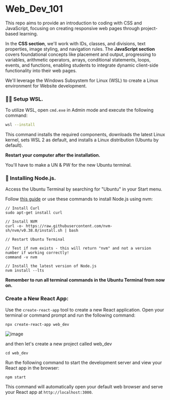 # Web_Dev_101

This repo aims to provide an introduction to coding with CSS and JavaScript, focusing on creating responsive web pages through project-based learning.

In the **CSS section**, we'll work with IDs, classes, and divisions, text properties, image styling, and navigation rules. 
The **JavaScript section** covers foundational concepts like placement and output, progressing to variables, arithmetic operators, arrays, conditional statements, loops, events, and functions, enabling students to integrate dynamic client-side functionality into their web pages.

We'll leverage the Windows Subsystem for Linux (WSL) to create a Linux environment for Website development.

### 👩‍💻 Setup WSL.

To utilize WSL, open `cmd.exe` in Admin mode and execute the following command:

```bash
wsl --install
```

This command installs the required components, downloads the latest Linux kernel, sets WSL 2 as default, and installs a Linux distribution (Ubuntu by default). 

**Restart your computer after the installation.**

You'll have to make a UN & PW for the new Ubuntu terminal.

### 📀 Installing Node.js.
Access the Ubuntu Terminal by searching for "Ubuntu" in your Start menu. 

Follow [this guide](https://learn.microsoft.com/en-us/windows/dev-environment/javascript/nodejs-on-wsl) or use these commands to install Node.js using nvm:

```
// Install Curl
sudo apt-get install curl

// Install NVM
curl -o- https://raw.githubusercontent.com/nvm-sh/nvm/v0.38.0/install.sh | bash

// Restart Ubuntu Terminal

// Test if nvm exists - this will return "nvm" and not a version number if working correctly!
command -v nvm

// Install the latest version of Node.js
nvm install --lts
```

**Remember to run all terminal commands in the Ubuntu Terminal from now on.**

### Create a New React App:

Use the `create-react-app` tool to create a new React application. Open your terminal or command prompt and run the following command:

```
npx create-react-app web_dev
```

![image](https://github.com/jvick1/Web_Dev_101/assets/32043066/fd6b566b-c5e6-4ae2-9ad8-c303f66a41e7)

and then let's create a new project called web_dev

```
cd web_dev
```

Run the following command to start the development server and view your React app in the browser:

```
npm start
```

This command will automatically open your default web browser and serve your React app at `http://localhost:3000`.
